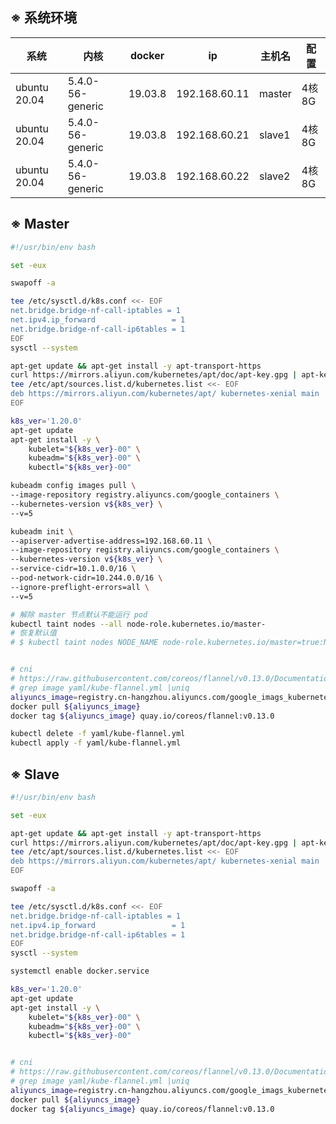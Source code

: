 ## ※ 系统环境

| 系统         | 内核             | docker  | ip            | 主机名 | 配置  |
| ------------ | ---------------- | ------- | ------------- | ------ | ----- |
| ubuntu 20.04 | 5.4.0-56-generic | 19.03.8 | 192.168.60.11 | master | 4核8G |
| ubuntu 20.04 | 5.4.0-56-generic | 19.03.8 | 192.168.60.21 | slave1 | 4核8G |
| ubuntu 20.04 | 5.4.0-56-generic | 19.03.8 | 192.168.60.22 | slave2 | 4核8G |



## ※ Master

```bash
#!/usr/bin/env bash

set -eux

swapoff -a

tee /etc/sysctl.d/k8s.conf <<- EOF
net.bridge.bridge-nf-call-iptables = 1
net.ipv4.ip_forward                 = 1
net.bridge.bridge-nf-call-ip6tables = 1
EOF
sysctl --system

apt-get update && apt-get install -y apt-transport-https
curl https://mirrors.aliyun.com/kubernetes/apt/doc/apt-key.gpg | apt-key add -
tee /etc/apt/sources.list.d/kubernetes.list <<- EOF
deb https://mirrors.aliyun.com/kubernetes/apt/ kubernetes-xenial main
EOF

k8s_ver='1.20.0'
apt-get update
apt-get install -y \
	kubelet="${k8s_ver}-00" \
	kubeadm="${k8s_ver}-00" \
	kubectl="${k8s_ver}-00"

kubeadm config images pull \
--image-repository registry.aliyuncs.com/google_containers \
--kubernetes-version v${k8s_ver} \
--v=5

kubeadm init \
--apiserver-advertise-address=192.168.60.11 \
--image-repository registry.aliyuncs.com/google_containers \
--kubernetes-version v${k8s_ver} \
--service-cidr=10.1.0.0/16 \
--pod-network-cidr=10.244.0.0/16 \
--ignore-preflight-errors=all \
--v=5

# 解除 master 节点默认不能运行 pod
kubectl taint nodes --all node-role.kubernetes.io/master-
# 恢复默认值
# $ kubectl taint nodes NODE_NAME node-role.kubernetes.io/master=true:NoSchedule


# cni
# https://raw.githubusercontent.com/coreos/flannel/v0.13.0/Documentation/kube-flannel.yml
# grep image yaml/kube-flannel.yml |uniq
aliyuncs_image=registry.cn-hangzhou.aliyuncs.com/google_imags_kubernetes/flannel:v0.13.0
docker pull ${aliyuncs_image}
docker tag ${aliyuncs_image} quay.io/coreos/flannel:v0.13.0

kubectl delete -f yaml/kube-flannel.yml
kubectl apply -f yaml/kube-flannel.yml
```



## ※ Slave

```bash
#!/usr/bin/env bash

set -eux

apt-get update && apt-get install -y apt-transport-https
curl https://mirrors.aliyun.com/kubernetes/apt/doc/apt-key.gpg | apt-key add -
tee /etc/apt/sources.list.d/kubernetes.list <<- EOF
deb https://mirrors.aliyun.com/kubernetes/apt/ kubernetes-xenial main
EOF

swapoff -a

tee /etc/sysctl.d/k8s.conf <<- EOF
net.bridge.bridge-nf-call-iptables = 1
net.ipv4.ip_forward                 = 1
net.bridge.bridge-nf-call-ip6tables = 1
EOF
sysctl --system

systemctl enable docker.service

k8s_ver='1.20.0'
apt-get update
apt-get install -y \
	kubelet="${k8s_ver}-00" \
	kubeadm="${k8s_ver}-00" \
	kubectl="${k8s_ver}-00"


# cni
# https://raw.githubusercontent.com/coreos/flannel/v0.13.0/Documentation/kube-flannel.yml
# grep image yaml/kube-flannel.yml |uniq
aliyuncs_image=registry.cn-hangzhou.aliyuncs.com/google_imags_kubernetes/flannel:v0.13.0
docker pull ${aliyuncs_image}
docker tag ${aliyuncs_image} quay.io/coreos/flannel:v0.13.0
```

